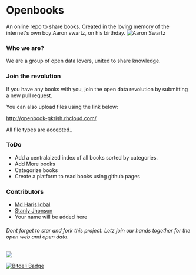 # Openbooks
An online repo to share books. Created in the loving memory of the internet's own boy Aaron swartz, on his birthday.
![Aaron Swartz](http://i.imgur.com/gSoXS2q.jpg)
### Who we are?
We are a group of open data lovers, united to share knowledge.
### Join the revolution
If you have any books with you, join the open data revolution by submitting a new pull request. 

You can also upload files using the link below:

http://openbook-gkrish.rhcloud.com/

All file types are accepted..
### ToDo
*  Add a centralaized index of all books sorted by categories.
*  Add More books
*  Categorize books
*  Create a platform to read books using github pages


### Contributors
* [Md Haris Iqbal](https://github.com/harisphnx)
* [Stanly Jhonson](https://github.com/stanly-johnson)
* Your name will be added here

###### Dont forget to star and fork this project. Letz join our hands together for the open web and open data.
![](https://i.creativecommons.org/l/by-nc/4.0/88x31.png)


[![Bitdeli Badge](https://d2weczhvl823v0.cloudfront.net/gautamkrishnar/openbooks/trend.png)](https://bitdeli.com/free "Bitdeli Badge")

